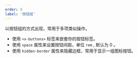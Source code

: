 ```yaml
---
order: 5
label: '按钮组'
---
```


以按钮组的方式出现，常用于多项类似操作。

- 使用 `<x-buttons>` 标签来嵌套你的按钮标签。
- 使用 `space` 属性来设置按钮间距，单位 `rem` , 默认为 0 。
- 使用 `hidden-border` 属性来隐藏边框，常用于显示一组图标按钮。
